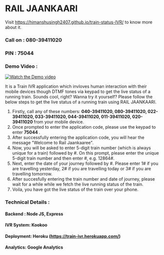 # RAIL JAANKAARI

Visit https://himanshusingh2407.github.io/train-status-IVR/ to know more about it.
### Call on : <b>080-39411020</b>
### PIN : <b>75044</b>

### Demo Video :
[![Watch the Demo video](https://github.com/himanshusingh2407/train-status-IVR/blob/master/assets_files/img/Youtube.png)](https://www.youtube.com/watch?v=qwSjqyMDR7E)

It is a Train IVR application which invloves human interaction with their mobile devices though DTMF tones via keypad to get the live status of a running train.
Sounds cool, right? Wanna try it yourself? Please follow the below steps to get the live status of a running train using RAIL JAANKAARI.

1. Firstly, call any of these numbers: <b> 040-39411020, 080-39411020, 022-39411020, 033-39411020, 044-39411020, 011-39411020, 020-39411020 </b> from your mobile device.
2. Once prompted to enter the application code, please use the keypad to enter <b>75044 </b>.
3. After successfully entering the application code, you will hear the message "Welcome to Rail Jaankaaree".
4. Now, you will be asked to enter 5-digit train number (which is always unique for a train) followed by #. On this prompt, please enter the unique 5-digit train number and then enter #, e.g. 12864#.
5. Next, enter the date of your journey followed by #. Please enter 1# if you are travelling yesterday, 2# if you are travelling today or 3# if you are travelling tomorrow.
6. After succesfully entering the train number and date of journey, please wait for a while while we fetch the live running status of the train.
7. Voila, you have got the live status of the train over your phone.


### Technical Details :
#### Backend : Node JS, Express
#### IVR System: Kookoo
#### Deployment: Heroku (https://train-ivr.herokuapp.com/)
#### Analytics: Google Analytics
